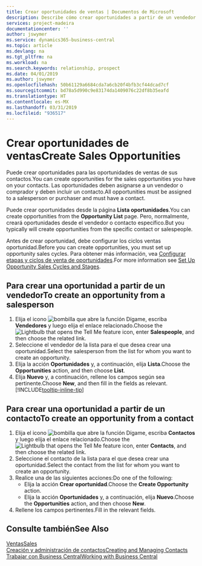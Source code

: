 ```yaml
---
title: Crear oportunidades de ventas | Documentos de Microsoft
description: Describe cómo crear oportunidades a partir de un vendedor o un contacto en Business Central.
services: project-madeira
documentationcenter: ''
author: jswymer
ms.service: dynamics365-business-central
ms.topic: article
ms.devlang: na
ms.tgt_pltfrm: na
ms.workload: na
ms.search.keywords: relationship, prospect
ms.date: 04/01/2019
ms.author: jswymer
ms.openlocfilehash: 50b61129a6684cda7a6cb20f4bfb3cf44dcad7cf
ms.sourcegitcommit: bd78a5d990c9e83174da1409076c22df8b35eafd
ms.translationtype: HT
ms.contentlocale: es-MX
ms.lasthandoff: 03/31/2019
ms.locfileid: "936517"
---
```

# <a name="create-sales-opportunities"></a><span data-ttu-id="432d3-103">Crear oportunidades de ventas</span><span class="sxs-lookup"><span data-stu-id="432d3-103">Create Sales Opportunities</span></span>
<span data-ttu-id="432d3-104">Puede crear oportunidades para las oportunidades de ventas de sus contactos.</span><span class="sxs-lookup"><span data-stu-id="432d3-104">You can create opportunities for the sales opportunities you have on your contacts.</span></span> <span data-ttu-id="432d3-105">Las oportunidades deben asignarse a un vendedor o comprador y deben incluir un contacto.</span><span class="sxs-lookup"><span data-stu-id="432d3-105">All opportunities must be assigned to a salesperson or purchaser and must have a contact.</span></span>

<span data-ttu-id="432d3-106">Puede crear oportunidades desde la página **Lista oportunidades**.</span><span class="sxs-lookup"><span data-stu-id="432d3-106">You can create opportunities from the **Opportunity List** page.</span></span> <span data-ttu-id="432d3-107">Pero, normalmente, creará oportunidades desde el vendedor o contacto específico.</span><span class="sxs-lookup"><span data-stu-id="432d3-107">But you typically will create opportunities from the specific contact or salespeople.</span></span>

<span data-ttu-id="432d3-108">Antes de crear oportunidad, debe configurar los ciclos ventas oportunidad.</span><span class="sxs-lookup"><span data-stu-id="432d3-108">Before you can create opportunities, you must set up opportunity sales cycles.</span></span> <span data-ttu-id="432d3-109">Para obtener más información, vea [Configurar etapas y ciclos de venta de oportunidades](marketing-how-setup-opportunity-sales-cycles-stages.md).</span><span class="sxs-lookup"><span data-stu-id="432d3-109">For more information see [Set Up Opportunity Sales Cycles and Stages](marketing-how-setup-opportunity-sales-cycles-stages.md).</span></span>

## <a name="to-create-an-opportunity-from-a-salesperson"></a><span data-ttu-id="432d3-110">Para crear una oportunidad a partir de un vendedor</span><span class="sxs-lookup"><span data-stu-id="432d3-110">To create an opportunity from a salesperson</span></span>
1. <span data-ttu-id="432d3-111">Elija el icono ![bombilla que abre la función Dígame](media/ui-search/search_small.png "Dígame que desea hacer"), escriba **Vendedores** y luego elija el enlace relacionado.</span><span class="sxs-lookup"><span data-stu-id="432d3-111">Choose the ![Lightbulb that opens the Tell Me feature](media/ui-search/search_small.png "Tell me what you want to do") icon, enter **Salespeople**, and then choose the related link.</span></span>
2. <span data-ttu-id="432d3-112">Seleccione el vendedor de la lista para el que desea crear una oportunidad.</span><span class="sxs-lookup"><span data-stu-id="432d3-112">Select the salesperson from the list for whom you want to create an opportunity.</span></span>
3. <span data-ttu-id="432d3-113">Elija la acción **Oportunidades** y, a continuación, elija **Lista**.</span><span class="sxs-lookup"><span data-stu-id="432d3-113">Choose the **Opportunities** action, and then choose **List**.</span></span>
4. <span data-ttu-id="432d3-114">Elija **Nuevo** y, a continuación, rellene los campos según sea pertinente.</span><span class="sxs-lookup"><span data-stu-id="432d3-114">Choose **New**, and then fill in the fields as relevant.</span></span> [!INCLUDE[tooltip-inline-tip](includes/tooltip-inline-tip_md.md)]  



## <a name="to-create-an-opportunity-from-a-contact"></a><span data-ttu-id="432d3-115">Para crear una oportunidad a partir de un contacto</span><span class="sxs-lookup"><span data-stu-id="432d3-115">To create an opportunity from a contact</span></span>
1. <span data-ttu-id="432d3-116">Elija el icono ![bombilla que abre la función Dígame](media/ui-search/search_small.png "Dígame que desea hacer"), escriba **Contactos** y luego elija el enlace relacionado.</span><span class="sxs-lookup"><span data-stu-id="432d3-116">Choose the ![Lightbulb that opens the Tell Me feature](media/ui-search/search_small.png "Tell me what you want to do") icon, enter **Contacts**, and then choose the related link.</span></span>
2. <span data-ttu-id="432d3-117">Seleccione el contacto de la lista para el que desea crear una oportunidad.</span><span class="sxs-lookup"><span data-stu-id="432d3-117">Select the contact from the list for whom you want to create an opportunity.</span></span>
3. <span data-ttu-id="432d3-118">Realice una de las siguientes acciones:</span><span class="sxs-lookup"><span data-stu-id="432d3-118">Do one of the following:</span></span>
   * <span data-ttu-id="432d3-119">Elija la acción **Crear oportunidad**.</span><span class="sxs-lookup"><span data-stu-id="432d3-119">Choose the **Create Opportunity** action.</span></span>
   * <span data-ttu-id="432d3-120">Elija la acción **Oportunidades** y, a continuación, elija **Nuevo**.</span><span class="sxs-lookup"><span data-stu-id="432d3-120">Choose the  **Opportunities** action, and then choose **New**.</span></span>
4. <span data-ttu-id="432d3-121">Rellene los campos pertinentes.</span><span class="sxs-lookup"><span data-stu-id="432d3-121">Fill in the relevant fields.</span></span>

## <a name="see-also"></a><span data-ttu-id="432d3-122">Consulte también</span><span class="sxs-lookup"><span data-stu-id="432d3-122">See Also</span></span>
[<span data-ttu-id="432d3-123">Ventas</span><span class="sxs-lookup"><span data-stu-id="432d3-123">Sales</span></span>](sales-manage-sales.md)  
[<span data-ttu-id="432d3-124">Creación y administración de contactos</span><span class="sxs-lookup"><span data-stu-id="432d3-124">Creating and Managing Contacts</span></span>](marketing-contacts.md)  
[<span data-ttu-id="432d3-125">Trabajar con Business Central</span><span class="sxs-lookup"><span data-stu-id="432d3-125">Working with Business Central</span></span>](ui-work-product.md)
